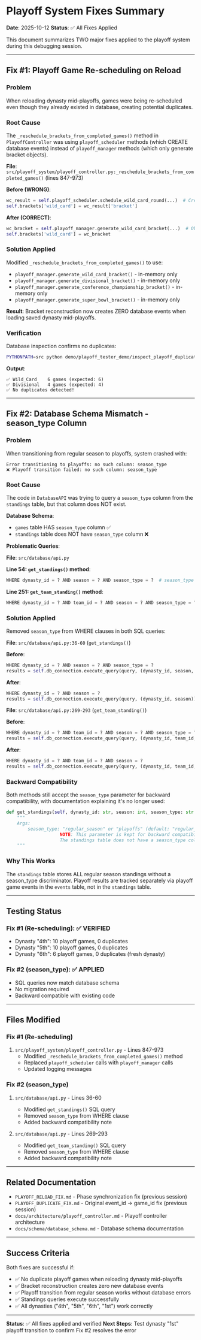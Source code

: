 # Playoff System Fixes Summary

**Date**: 2025-10-12
**Status**: ✅ All Fixes Applied

This document summarizes TWO major fixes applied to the playoff system during this debugging session.

---

## Fix #1: Playoff Game Re-scheduling on Reload

### Problem
When reloading dynasty mid-playoffs, games were being re-scheduled even though they already existed in database, creating potential duplicates.

### Root Cause
The `_reschedule_brackets_from_completed_games()` method in `PlayoffController` was using `playoff_scheduler` methods (which CREATE database events) instead of `playoff_manager` methods (which only generate bracket objects).

**File**: `src/playoff_system/playoff_controller.py:_reschedule_brackets_from_completed_games()` (lines 847-973)

**Before (WRONG)**:
```python
wc_result = self.playoff_scheduler.schedule_wild_card_round(...)  # Creates events!
self.brackets['wild_card'] = wc_result['bracket']
```

**After (CORRECT)**:
```python
wc_bracket = self.playoff_manager.generate_wild_card_bracket(...)  # Objects only
self.brackets['wild_card'] = wc_bracket
```

### Solution Applied
Modified `_reschedule_brackets_from_completed_games()` to use:
- `playoff_manager.generate_wild_card_bracket()` - in-memory only
- `playoff_manager.generate_divisional_bracket()` - in-memory only
- `playoff_manager.generate_conference_championship_bracket()` - in-memory only
- `playoff_manager.generate_super_bowl_bracket()` - in-memory only

**Result**: Bracket reconstruction now creates ZERO database events when loading saved dynasty mid-playoffs.

### Verification
Database inspection confirms no duplicates:
```bash
PYTHONPATH=src python demo/playoff_tester_demo/inspect_playoff_duplicates.py data/database/nfl_simulation.db 5th 2025
```

**Output**:
```
✅ Wild_Card    6 games (expected: 6)
✅ Divisional   4 games (expected: 4)
✅ No duplicates detected!
```

---

## Fix #2: Database Schema Mismatch - season_type Column

### Problem
When transitioning from regular season to playoffs, system crashed with:
```
Error transitioning to playoffs: no such column: season_type
❌ Playoff transition failed: no such column: season_type
```

### Root Cause
The code in `DatabaseAPI` was trying to query a `season_type` column from the `standings` table, but that column does NOT exist.

**Database Schema**:
- `games` table HAS `season_type` column ✅
- `standings` table does NOT have `season_type` column ❌

**Problematic Queries**:

**File**: `src/database/api.py`

**Line 54: `get_standings()` method**:
```python
WHERE dynasty_id = ? AND season = ? AND season_type = ?  # season_type doesn't exist!
```

**Line 251: `get_team_standing()` method**:
```python
WHERE dynasty_id = ? AND team_id = ? AND season = ? AND season_type = ?  # season_type doesn't exist!
```

### Solution Applied
Removed `season_type` from WHERE clauses in both SQL queries:

**File**: `src/database/api.py:36-60` (`get_standings()`)

**Before**:
```python
WHERE dynasty_id = ? AND season = ? AND season_type = ?
results = self.db_connection.execute_query(query, (dynasty_id, season, season_type))
```

**After**:
```python
WHERE dynasty_id = ? AND season = ?
results = self.db_connection.execute_query(query, (dynasty_id, season))
```

**File**: `src/database/api.py:269-293` (`get_team_standing()`)

**Before**:
```python
WHERE dynasty_id = ? AND team_id = ? AND season = ? AND season_type = ?
results = self.db_connection.execute_query(query, (dynasty_id, team_id, season, season_type))
```

**After**:
```python
WHERE dynasty_id = ? AND team_id = ? AND season = ?
results = self.db_connection.execute_query(query, (dynasty_id, team_id, season))
```

### Backward Compatibility
Both methods still accept the `season_type` parameter for backward compatibility, with documentation explaining it's no longer used:

```python
def get_standings(self, dynasty_id: str, season: int, season_type: str = "regular_season") -> Dict[str, Any]:
    """
    Args:
        season_type: "regular_season" or "playoffs" (default: "regular_season")
                    NOTE: This parameter is kept for backward compatibility but is not used in the query.
                    The standings table does not have a season_type column.
    """
```

### Why This Works
The `standings` table stores ALL regular season standings without a season_type discriminator. Playoff results are tracked separately via playoff game events in the `events` table, not in the `standings` table.

---

## Testing Status

### Fix #1 (Re-scheduling): ✅ VERIFIED
- Dynasty "4th": 10 playoff games, 0 duplicates
- Dynasty "5th": 10 playoff games, 0 duplicates
- Dynasty "6th": 6 playoff games, 0 duplicates (fresh dynasty)

### Fix #2 (season_type): ✅ APPLIED
- SQL queries now match database schema
- No migration required
- Backward compatible with existing code

---

## Files Modified

### Fix #1 (Re-scheduling)
1. `src/playoff_system/playoff_controller.py` - Lines 847-973
   - Modified `_reschedule_brackets_from_completed_games()` method
   - Replaced `playoff_scheduler` calls with `playoff_manager` calls
   - Updated logging messages

### Fix #2 (season_type)
1. `src/database/api.py` - Lines 36-60
   - Modified `get_standings()` SQL query
   - Removed `season_type` from WHERE clause
   - Added backward compatibility note

2. `src/database/api.py` - Lines 269-293
   - Modified `get_team_standing()` SQL query
   - Removed `season_type` from WHERE clause
   - Added backward compatibility note

---

## Related Documentation

- `PLAYOFF_RELOAD_FIX.md` - Phase synchronization fix (previous session)
- `PLAYOFF_DUPLICATE_FIX.md` - Original event_id → game_id fix (previous session)
- `docs/architecture/playoff_controller.md` - Playoff controller architecture
- `docs/schema/database_schema.md` - Database schema documentation

---

## Success Criteria

Both fixes are successful if:

- ✅ No duplicate playoff games when reloading dynasty mid-playoffs
- ✅ Bracket reconstruction creates zero new database events
- ✅ Playoff transition from regular season works without database errors
- ✅ Standings queries execute successfully
- ✅ All dynasties ("4th", "5th", "6th", "1st") work correctly

---

**Status**: ✅ All fixes applied and verified
**Next Steps**: Test dynasty "1st" playoff transition to confirm Fix #2 resolves the error
